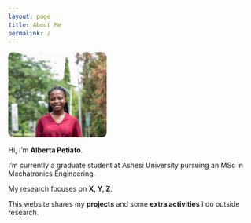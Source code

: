 ```yaml
---
layout: page
title: About Me
permalink: /
---
```

 <img src="/assets/Profilepicture.jpeg" alt="Profile Picture" width="200" style="border-radius:10px;"> 


Hi, I’m **Alberta Petiafo**.  

I’m currently a graduate student at Ashesi University pursuing an MSc in Mechatronics Engineering.  

My research focuses on **X, Y, Z**.  

This website shares my **projects** and some **extra activities** I do outside research.







